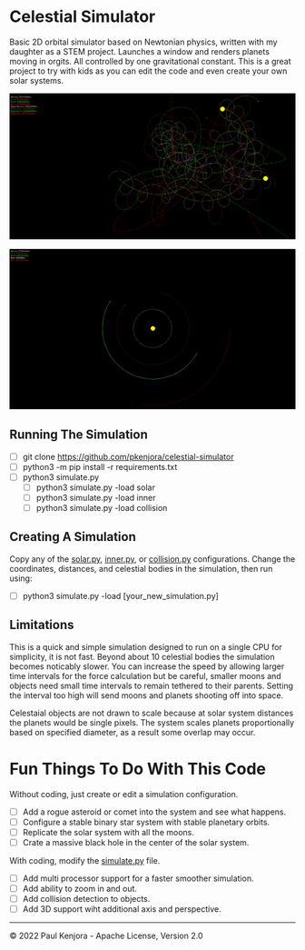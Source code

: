 # Celestial Simulator

Basic 2D orbital simulator based on Newtonian physics, written with my daughter as a STEM project.
Launches a window and renders planets moving in orgits.  All controlled by one gravitational constant.
This is a great project to try with kids as you can edit the code and even create your own solar systems.


![Collision Simulation](collision.png)

![Solar Simulation](solar.png)

## Running The Simulation

  - [ ] git clone https://github.com/pkenjora/celestial-simulator
  - [ ] python3 -m pip install -r requirements.txt
  - [ ] python3 simulate.py
    - [ ] python3 simulate.py -load solar
    - [ ] python3 simulate.py -load inner
    - [ ] python3 simulate.py -load collision

## Creating A Simulation

Copy any of the [solar.py](solar.py), [inner.py](inner.py), or [collision.py](collision.py) configurations.
Change the coordinates, distances, and celestial bodies in the simulation, then run using:

- [ ] python3 simulate.py -load [your_new_simulation.py]

## Limitations

This is a quick and simple simulation designed to run on a single CPU for simplicity, it is not fast.
Beyond about 10 celestial bodies the simulation becomes noticably slower.
You can increase the speed by allowing larger time intervals for the force calculation but be careful,
smaller moons and objects need small time intervals to remain tethered to their parents. Setting the
interval too high will send moons and planets shooting off into space.

Celestaial objects are not drawn to scale because at solar system distances the planets would be
single pixels.  The system scales planets proportionally based on specified diameter, as a result
some overlap may occur.

# Fun Things To Do With This Code

Without coding, just create or edit a simulation configuration.

  - [ ] Add a rogue asteroid or comet into the system and see what happens.
  - [ ] Configure a stable binary star system with stable planetary orbits.
  - [ ] Replicate the solar system with all the moons.
  - [ ] Crate a massive black hole in the center of the solar system.

With coding, modify the [simulate.py](simulate.py) file.

  - [ ] Add multi processor support for a faster smoother simulation.
  - [ ] Add ability to zoom in and out.
  - [ ] Add collision detection to objects.
  - [ ] Add 3D support wiht additional axis and perspective.

---
&copy; 2022 Paul Kenjora - Apache License, Version 2.0
